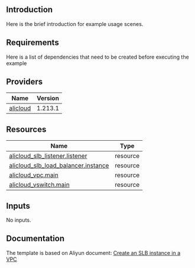 <!-- BEGIN_TF_DOCS -->

## Introduction

Here is the brief introduction for example usage scenes.

## Requirements

Here is a list of dependencies that need to be created before executing the example

## Providers

| Name | Version |
|------|---------|
| <a name="provider_alicloud"></a> [alicloud](#provider\_alicloud) | 1.213.1 |

## Resources

| Name | Type |
|------|------|
| [alicloud_slb_listener.listener](https://registry.terraform.io/providers/hashicorp/alicloud/latest/docs/resources/slb_listener) | resource |
| [alicloud_slb_load_balancer.instance](https://registry.terraform.io/providers/hashicorp/alicloud/latest/docs/resources/slb_load_balancer) | resource |
| [alicloud_vpc.main](https://registry.terraform.io/providers/hashicorp/alicloud/latest/docs/resources/vpc) | resource |
| [alicloud_vswitch.main](https://registry.terraform.io/providers/hashicorp/alicloud/latest/docs/resources/vswitch) | resource |

## Inputs

No inputs.

## Documentation
<!-- docs-link -->

The template is based on Aliyun document: [Create an SLB instance in a VPC](http://help.aliyun.com/document_detail/111830.htm)

<!-- docs-link -->
<!-- END_TF_DOCS -->    